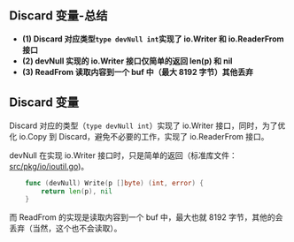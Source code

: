 ## Discard 变量-总结

- **(1) Discard 对应类型`type devNull int`实现了 io.Writer 和 io.ReaderFrom 接口**
- **(2) devNull 实现的 io.Writer 接口仅简单的返回 len(p) 和 nil**
- **(3) ReadFrom 读取内容到一个 buf 中（最大 8192 字节）其他丢弃**

## Discard 变量

Discard 对应的类型（`type devNull int`）实现了 io.Writer 接口，同时，为了优化 io.Copy 到 Discard，避免不必要的工作，实现了 io.ReaderFrom 接口。

devNull 在实现 io.Writer 接口时，只是简单的返回（标准库文件：[src/pkg/io/ioutil.go](http://docscn.studygolang.com/pkg/io/ioutil/#pkg-variables))。

```go
    func (devNull) Write(p []byte) (int, error) {
        return len(p), nil
    }
```

而 ReadFrom 的实现是读取内容到一个 buf 中，最大也就 8192 字节，其他的会丢弃（当然，这个也不会读取）。
